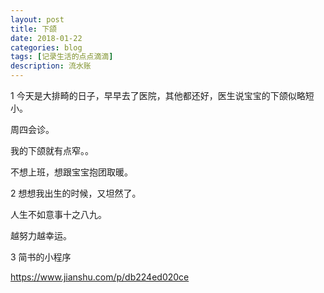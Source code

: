 ```yaml
---
layout: post
title: 下颌
date: 2018-01-22
categories: blog
tags: [记录生活的点点滴滴]
description: 流水账
---
```


1 今天是大排畸的日子，早早去了医院，其他都还好，医生说宝宝的下颌似略短小。

  周四会诊。
  
  我的下颌就有点窄。。
  
  不想上班，想跟宝宝抱团取暖。
  
2 想想我出生的时候，又坦然了。

  人生不如意事十之八九。
  
  越努力越幸运。
  
3 简书的小程序

https://www.jianshu.com/p/db224ed020ce